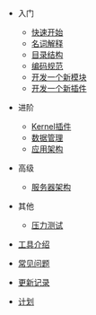 - 入门

  - [快速开始](/zh-cn/quick-start.md)
  - [名词解释](/zh-cn/concept.md)
  - [目录结构](/zh-cn/directory-structure.md)
  - [编码规范](/zh-cn/coding-guide.md)
  - [开发一个新模块](/zh-cn/create-new-module.md)
  - [开发一个新插件](/zh-cn/create-new-plugin.md)

- 进阶
  - [Kernel插件](/zh-cn/kernel-plugin.md)
  - [数据管理](/zh-cn/data-management.md)
  - [应用架构](/zh-cn/app-architecture.md)
  
- 高级

  - [服务器架构](/zh-cn/server-architecture.md)

- 其他
  - [压力测试](/zh-cn/benchmark.md)

- [工具介绍](/zh-cn/tools.md)
- [常见问题](/zh-cn/faq.md)
- [更新记录](/zh-cn/changelog.md)
- [计划](/zh-cn/plan.md)
